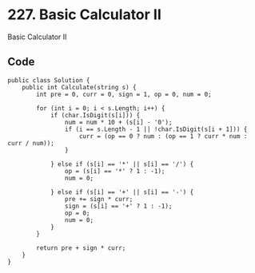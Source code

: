 # 227. Basic Calculator II
Basic Calculator II

## Code
    public class Solution {
        public int Calculate(string s) {
            int pre = 0, curr = 0, sign = 1, op = 0, num = 0;
        
            for (int i = 0; i < s.Length; i++) {
                if (char.IsDigit(s[i])) {
                    num = num * 10 + (s[i] - '0');
                    if (i == s.Length - 1 || !char.IsDigit(s[i + 1])) {
                        curr = (op == 0 ? num : (op == 1 ? curr * num : curr / num));
                    }

                } else if (s[i] == '*' || s[i] == '/') {
                    op = (s[i] == '*' ? 1 : -1);
                    num = 0;

                } else if (s[i] == '+' || s[i] == '-') {
                    pre += sign * curr;
                    sign = (s[i] == '+' ? 1 : -1);
                    op = 0;
                    num = 0;
                }
            }

            return pre + sign * curr;
        }
    }